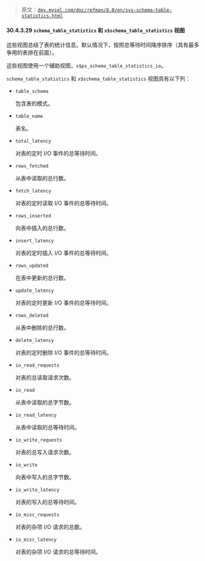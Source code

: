 > 原文：[`dev.mysql.com/doc/refman/8.0/en/sys-schema-table-statistics.html`](https://dev.mysql.com/doc/refman/8.0/en/sys-schema-table-statistics.html)

#### 30.4.3.29 `schema_table_statistics` 和 `x$schema_table_statistics` 视图

这些视图总结了表的统计信息。默认情况下，按照总等待时间降序排序（具有最多争用的表排在前面）。

这些视图使用一个辅助视图，`x$ps_schema_table_statistics_io`。

`schema_table_statistics` 和 `x$schema_table_statistics` 视图具有以下列：

+   `table_schema`

    包含表的模式。

+   `table_name`

    表名。

+   `total_latency`

    对表的定时 I/O 事件的总等待时间。

+   `rows_fetched`

    从表中读取的总行数。

+   `fetch_latency`

    对表的定时读取 I/O 事件的总等待时间。

+   `rows_inserted`

    向表中插入的总行数。

+   `insert_latency`

    对表的定时插入 I/O 事件的总等待时间。

+   `rows_updated`

    在表中更新的总行数。

+   `update_latency`

    对表的定时更新 I/O 事件的总等待时间。

+   `rows_deleted`

    从表中删除的总行数。

+   `delete_latency`

    对表的定时删除 I/O 事件的总等待时间。

+   `io_read_requests`

    对表的总读取请求次数。

+   `io_read`

    从表中读取的总字节数。

+   `io_read_latency`

    从表中读取的总等待时间。

+   `io_write_requests`

    对表的总写入请求次数。

+   `io_write`

    向表中写入的总字节数。

+   `io_write_latency`

    对表的写入的总等待时间。

+   `io_misc_requests`

    对表的杂项 I/O 请求的总数。

+   `io_misc_latency`

    对表的杂项 I/O 请求的总等待时间。
